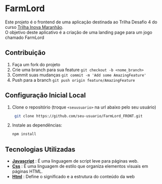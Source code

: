 # FarmLord
Este projeto é o frontend de uma aplicação destinada ao Trilha Desafio 4 do curso  [Trilha Inova Maranhão](https://www.inova.ma.gov.br/o).
<br/>
O objetivo deste aplicativo é a criação de uma landing page para um jogo chamado FarmLord

## Contribuição
1. Faça um fork do projeto
2. Crie uma branch para sua feature `git checkout -b <nome_branch>`
3. Commit suas mudanças `git commit -m 'Add some AmazingFeature'`
4. Push para a branch `git push origin feature/AmazingFeature`

## Configuração Inicial Local
1. Clone o repositório (troque `<seuusuario>` na url abaixo pelo seu usuário)
   
   ```sh
    git clone https://github.com/seu-usuario/FarmLord_FRONT.git
2. Instale as dependências:
   
   ```sh
   npm install

## Tecnologias Utilizadas
- [**Javascript**](https://developer.mozilla.org/pt-BR/docs/Web/JavaScript) : É uma linguagem de script leve para páginas web.
- [**Css**](https://developer.mozilla.org/pt-BR/docs/Web/CSS) : É uma linguagem de estilo que organiza elementos visuais em páginas HTML.
- [**Html**](https://developer.mozilla.org/pt-BR/docs/Web/HTML) :  Define o significado e a estrutura do conteúdo da web
